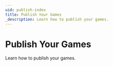 ```yaml
---
uid: publish-index
title: Publish Your Games
_description: Learn how to publish your games.
---
```


# Publish Your Games

Learn how to publish your games.